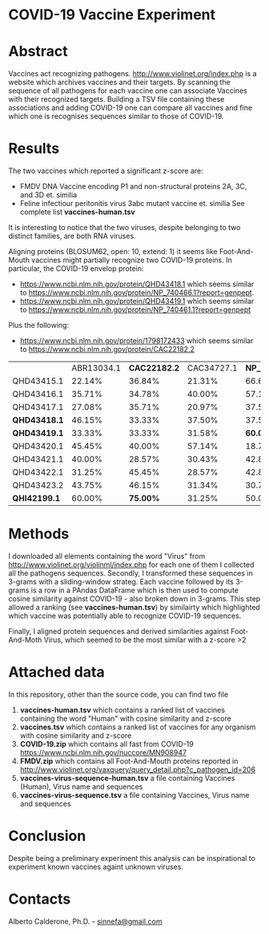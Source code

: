 # COVID-19 Vaccine Experiment
# Abstract
Vaccines act recognizing pathogens. http://www.violinet.org/index.php is a website which archives vaccines and their targets. By scanning the sequence of all pathogens for each vaccine one can associate Vaccines with their recognized targets. Building a TSV file containing these associations and adding COVID-19 one can compare all vaccines and fine which one is recognises sequences similar to those of COVID-19.

# Results
The two vaccines which reported a significant z-score are:
* FMDV DNA Vaccine encoding P1 and non-structural proteins 2A, 3C, and 3D et. similia
* Feline infectiour peritonitis virus 3abc mutant vaccine et. similia
See complete list **vaccines-human.tsv**

It is interesting to notice that the two viruses, despite belonging to two distinct families, are both RNA viruses.

Aligning proteins (BLOSUM62, open: 10, extend: 1) it seems like Foot-And-Mouth vaccines might partially recognize two COVID-19 proteins. In particular, the COVID-19 envelop protein:
* https://www.ncbi.nlm.nih.gov/protein/QHD43418.1 which seems similar to https://www.ncbi.nlm.nih.gov/protein/NP_740466.1?report=genpept.
* https://www.ncbi.nlm.nih.gov/protein/QHD43419.1 which seems similar to https://www.ncbi.nlm.nih.gov/protein/NP_740461.1?report=genpept

Plus the following:
* https://www.ncbi.nlm.nih.gov/protein/1798172433 which seems similar to https://www.ncbi.nlm.nih.gov/protein/CAC22182.2

||||||||||
|--- |--- |--- |--- |--- |--- |--- |--- |--- |
||ABR13034.1|**CAC22182.2**|CAC34727.1|**NP_740461.1**|**NP_740466.1**|NP_740467.1|AAT01695.1|AAK97050.1|
|QHD43415.1|22.14%|36.84%|21.31%|66.67%|43.48%|32.61%|23.33%|27.72%|
|QHD43416.1|35.71%|34.78%|40.00%|57.14%|50.00%|23.68%|31.82%|34.09%|
|QHD43417.1|27.08%|35.71%|20.97%|37.50%|29.41%|46.15%|24.29%|24.29%|
|**QHD43418.1**|46.15%|33.33%|37.50%|37.50%|**75.00%**|40.00%|33.33%|33.33%|
|**QHD43419.1**|33.33%|33.33%|31.58%|**60.00%**|26.09%|50.00%|26.09%|25.00%|
|QHD43420.1|45.45%|40.00%|57.14%|18.75%|28.57%|42.86%|18.97%|36.36%|
|QHD43421.1|40.00%|28.57%|30.43%|42.86%|33.33%|25.00%|20.63%|20.34%|
|QHD43422.1|31.25%|45.45%|28.57%|42.86%|38.10%|31.25%|38.10%|35.14%|
|QHD43423.2|43.75%|46.15%|31.34%|30.77%|38.46%|22.81%|22.81%|22.29%|
|**QHI42199.1**|60.00%|**75.00%**|31.25%|50.00%|37.50%|66.67%|40.00%|27.78%|

# Methods
I downloaded all elements containing the word "Virus" from http://www.violinet.org/violinml/index.php for each one of them I collected all the pathogens sequences. Secondly, I transformed these sequences in 3-grams with a sliding-window strateg. Each vaccine followed by its 3-grams is a row in a PAndas DataFrame which is then used to compute cosine similarity against COVID-19 - also broken down in 3-grams. This step allowed a ranking (see **vaccines-human.tsv**) by similairty which highlighted which vaccine was potentially able to recognize COVID-19 sequences.

Finally, I aligned protein sequences and derived similarities against Foot-And-Moth Virus, which seemed to be the most similar with a z-score >2

# Attached data
In this repository, other than the source code, you can find two file
1) **vaccines-human.tsv** which contains a ranked list of vaccines containing the word "Human" with cosine similarity and z-score
2) **vaccines.tsv** which contains a ranked list of vaccines for any organism with cosine similarity and z-score
3) **COVID-19.zip** which contains all fast from COVID-19 https://www.ncbi.nlm.nih.gov/nuccore/MN908947
4) **FMDV.zip** which contains all Foot-And-Mouth proteins reported in http://www.violinet.org/vaxquery/query_detail.php?c_pathogen_id=206
5) **vaccines-virus-sequence-human.tsv** a file containing Vaccines (Human), Virus name and sequences
6) **vaccines-virus-sequence.tsv** a file containing Vaccines, Virus name and sequences

# Conclusion
Despite being a preliminary experiment this analysis can be inspirational to experiment known vaccines againt unknown viruses.

# Contacts
Alberto Calderone, Ph.D. - sinnefa@gmail.com
